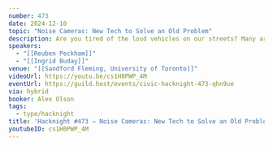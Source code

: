 ```yaml
---
number: 473
date: 2024-12-10
topic: "Noise Cameras: New Tech to Solve an Old Problem"
description: Are you tired of the loud vehicles on our streets? Many are! Join us to hear from the manufacturer of noise cameras that are in use in 8 cities on 3 continents, including New York City.
speakers:
  - "[[Reuben Peckham]]"
  - "[[Ingrid Buday]]"
venue: "[[Sandford Fleming, University of Toronto]]"
videoUrl: https://youtu.be/cs1H0PWP_4M
eventUrl: https://guild.host/events/civic-hacknight-473-qhn9ue
via: hybrid
booker: Alex Olson
tags:
  - type/hacknight
title: 'Hacknight #473 – Noise Cameras: New Tech to Solve an Old Problem'
youtubeID: cs1H0PWP_4M
---
```

